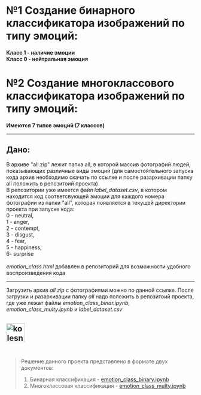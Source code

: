 # №1 Создание бинарного классификатора изображений по типу эмоций:
**Класс 1 - наличие эмоции <br>
Класс 0 - нейтральная эмоция** <br>
# №2 Создание многоклассового классификатора изображений по типу эмоций:
**Имеются 7 типов эмоций (7 классов)** <br>

----
## Дано:
В архиве "all.zip" лежит папка all, в которой массив фотографий людей, показывающих различные виды эмоций (для самостоятельного запуска кода архив необходимо скачать по ссылке и после разархивации папку all положить в репозитоий проекта)<br>
В репозитории уже имеется файл _label_dataset.csv_, в котором находится код соответсвующей эмоции для каждого номера фотографии из папки "all", которая появляется в текущей директории проекта при запуске кода: <br>
0 - neutral,<br>
1 - anger,<br>
2 - contempt,<br>
3 - disgust,<br>
4 - fear,<br>
5 - happiness,<br>
6- surprise<br><br>
_emotion_class.html_ добавлен в репозиторий для возможности удобного воспроизведения кода 

---
Загрузить архив _all.zip_ с фотографиями можно по данной ссылке. После загрузки и разархивации папку _all_ надо положить в репозитоий проекта, где уже лежат файлы  _emotion_class_binar.ipynb_, _emotion_class_multy.ipynb_  и _label_dataset.csv_ <br>

<a href="https://drive.google.com/file/d/1fdDs9fHt79Lkoo-HRzIsMdwugeQ96Nwg/view?usp=share_link" target="blank"><img align="center" src="http://cdn.onlinewebfonts.com/svg/img_317646.png" alt="kolesnokov__dima" height="50" width="50" /> </a> 
<br><br>
---
> Решение данного проекта представлено в формате двух документов:
>1. Бинарная классификация - [emotion_class_binary.ipynb](https://github.com/Koldim2001/Emotion_classifier/blob/main/emotion_class_binary.ipynb)
>2. Многоклассовая классификация - [emotion_class_multy.ipynb](https://github.com/Koldim2001/Emotion_classifier/blob/main/emotion_class_multy.ipynb)
>
